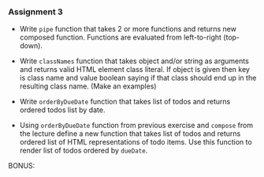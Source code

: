 ### Assignment 3 ###

* Write `pipe` function that takes 2 or more functions and
returns new composed function. Functions are evaluated from left-to-right (top-down).

* Write `classNames` function that takes object and/or string as arguments
  and returns valid HTML element class literal. If object is given then key
  is class name and value boolean saying if that class should end up in the resulting
  class name. (Make an examples)

* Write `orderByDueDate` function that takes list of todos and returns ordered todos list by date.

* Using `orderByDueDate` function from previous exercise and `compose`
  from the lecture define a new function that takes list of todos and
  returns ordered list of HTML representations of todo items.
  Use this function to render list of todos ordered by `dueDate`.



BONUS:
